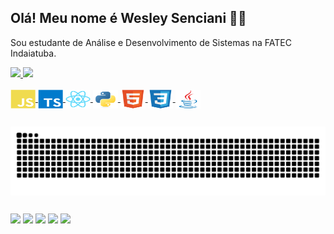 ## Olá! Meu nome é Wesley Senciani 👋🏽
Sou estudante de Análise e Desenvolvimento de Sistemas na FATEC Indaiatuba.

<div>
  <a href="https://github.com/WSenci">
  <img height="230em" src="https://github-readme-stats.vercel.app/api?username=WSenci&show_icons=true&theme=github_dark&include_all_commits=true&count_private=true" />
  <img height="230em" src="https://github-readme-stats.vercel.app/api/top-langs/?username=WSenci&layout=compact&langs_count=16&theme=github_dark" />
</div>

<div style="display: inline_block"><br>
  <img align="center" alt="WSenci-Js" height="30" width="40" src="https://raw.githubusercontent.com/devicons/devicon/master/icons/javascript/javascript-plain.svg">
  <img align="center" alt="WSenci-Ts" height="30" width="40" src="https://raw.githubusercontent.com/devicons/devicon/master/icons/typescript/typescript-plain.svg">
  <img align="center" alt="WSenci-React" height="30" width="40" src="https://raw.githubusercontent.com/devicons/devicon/master/icons/react/react-original.svg">
  <img align="center" alt="WSenci-Python" height="30" width="40" src="https://raw.githubusercontent.com/devicons/devicon/master/icons/python/python-original.svg">
  <img align="center" alt="WSenci-Html5" height="30" width="40" src="https://raw.githubusercontent.com/devicons/devicon/master/icons/html5/html5-original.svg">
  <img align="center" alt="WSenci-Css3" height="30" width="40" src="https://raw.githubusercontent.com/devicons/devicon/master/icons/css3/css3-original.svg">
  <img align="center" alt="WSenci-Java" height="30" width="40" src="https://raw.githubusercontent.com/devicons/devicon/master/icons/java/java-original.svg">
</div>

##
<picture align="center">
  <source media="(prefers-color-scheme: dark)" srcset="https://raw.githubusercontent.com/WSenci/WSenci/output/github-contribution-grid-snake-dark.svg">
  <source media="(prefers-color-scheme: light)" srcset="https://raw.githubusercontent.com/WSenci/WSenci/output/github-contribution-grid-snake-dark.svg">
  <img align="center" alt="github contribution grid snake animation" src="https://raw.githubusercontent.com/WSenci/WSenci/output/github-contribution-grid-snake.svg">
</picture>

##
<div> 
  <a href="https://www.linkedin.com/in/wesley-senciani-a45811181/" target="_blank"><img src="https://img.shields.io/badge/-LinkedIn-%230077B5?style=for-the-badge&logo=linkedin&logoColor=white" target="_blank"></a> 
  <a href = "mailto:wsa.wes05@gmail.com"><img src="https://img.shields.io/badge/-Gmail-D14836?style=for-the-badge&logo=gmail&logoColor=white" target="_blank"></a>
  <a href="https://instagram.com/wsencii" target="_blank"><img src="https://img.shields.io/badge/-Instagram-%23E4405F?style=for-the-badge&logo=instagram&logoColor=white" target="_blank"></a>
 <a href="https://wa.me/+5519983633571" target="_blank"><img src="https://img.shields.io/badge/-Whatsapp-25D366?style=for-the-badge&logo=whatsapp&logoColor=white" target="_blank"></a> 
 <a href="https://discord.gg/294205521865605130" target="_blank"><img src="https://img.shields.io/badge/-Discord-7289DA?style=for-the-badge&logo=discord&logoColor=white" target="_blank"></a> 
</div>
